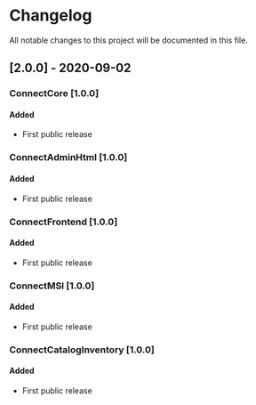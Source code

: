 # Changelog
All notable changes to this project will be documented in this file.

## [2.0.0] - 2020-09-02

### ConnectCore [1.0.0]
#### Added
- First public release

### ConnectAdminHtml [1.0.0]
#### Added
- First public release

### ConnectFrontend [1.0.0]
#### Added
- First public release

### ConnectMSI [1.0.0]
#### Added
- First public release

### ConnectCatalogInventory [1.0.0]
#### Added
- First public release
